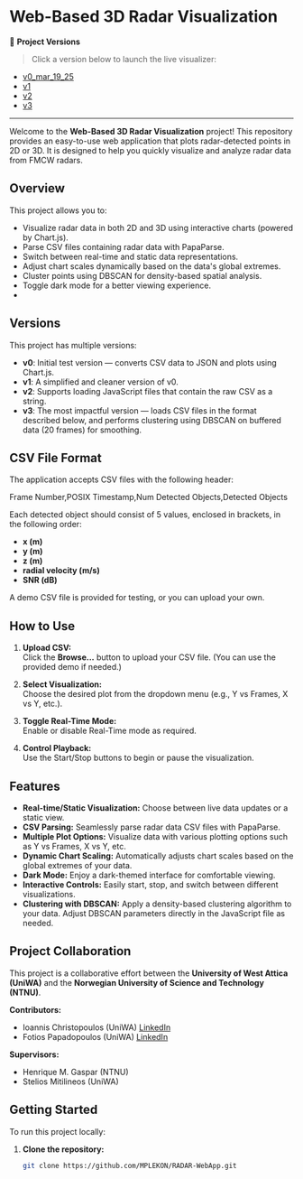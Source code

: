 # Web-Based 3D Radar Visualization

📁 **Project Versions**
> Click a version below to launch the live visualizer:

- [v0_mar_19_25](https://MPLEKON.github.io/RADAR-WebApp/v0_mar_19_25/v0_mar_19_25_giannis_index.html)
- [v1](https://MPLEKON.github.io/RADAR-WebApp/v1/v1_marc_20_25.html)
- [v2](https://MPLEKON.github.io/RADAR-WebApp/v2/v2_marc_21_25.html)
- [v3](https://MPLEKON.github.io/RADAR-WebApp/v3/v3_all_files/v3_marc_24_25.html)

---

Welcome to the **Web-Based 3D Radar Visualization** project! This repository provides an easy-to-use web application that plots radar-detected points in 2D or 3D. It is designed to help you quickly visualize and analyze radar data from FMCW radars.

## Overview

This project allows you to:
- Visualize radar data in both 2D and 3D using interactive charts (powered by Chart.js).
- Parse CSV files containing radar data with PapaParse.
- Switch between real-time and static data representations.
- Adjust chart scales dynamically based on the data's global extremes.
- Cluster points using DBSCAN for density-based spatial analysis.
- Toggle dark mode for a better viewing experience.
- 
## Versions
This project has multiple versions:
- **v0**: Initial test version — converts CSV data to JSON and plots using Chart.js.
- **v1**: A simplified and cleaner version of v0.
- **v2**: Supports loading JavaScript files that contain the raw CSV as a string.
- **v3**: The most impactful version — loads CSV files in the format described below, and performs clustering using DBSCAN on buffered data (20 frames) for smoothing.

## CSV File Format

The application accepts CSV files with the following header:

Frame Number,POSIX Timestamp,Num Detected Objects,Detected Objects

Each detected object should consist of 5 values, enclosed in brackets, in the following order:
- **x (m)**
- **y (m)**
- **z (m)**
- **radial velocity (m/s)**
- **SNR (dB)**

A demo CSV file is provided for testing, or you can upload your own.

## How to Use

1. **Upload CSV:**  
   Click the **Browse...** button to upload your CSV file. (You can use the provided demo if needed.)

2. **Select Visualization:**  
   Choose the desired plot from the dropdown menu (e.g., Y vs Frames, X vs Y, etc.).

3. **Toggle Real-Time Mode:**  
   Enable or disable Real-Time mode as required.

4. **Control Playback:**  
   Use the Start/Stop buttons to begin or pause the visualization.

## Features

- **Real-time/Static Visualization:** Choose between live data updates or a static view.
- **CSV Parsing:** Seamlessly parse radar data CSV files with PapaParse.
- **Multiple Plot Options:** Visualize data with various plotting options such as Y vs Frames, X vs Y, etc.
- **Dynamic Chart Scaling:** Automatically adjusts chart scales based on the global extremes of your data.
- **Dark Mode:** Enjoy a dark-themed interface for comfortable viewing.
- **Interactive Controls:** Easily start, stop, and switch between different visualizations.
- **Clustering with DBSCAN:** Apply a density-based clustering algorithm to your data. Adjust DBSCAN parameters directly in the JavaScript file as needed.

## Project Collaboration

This project is a collaborative effort between the **University of West Attica (UniWA)** and the **Norwegian University of Science and Technology (NTNU)**.

**Contributors:**  
- Ioannis Christopoulos (UniWA)  [LinkedIn](https://www.linkedin.com/in/ioannis-christopoulos-3abab6227/)
- Fotios Papadopoulos (UniWA) [LinkedIn](https://www.linkedin.com/in/fotios-papadopoulos-22722b299/)

**Supervisors:**  
- Henrique M. Gaspar (NTNU)  
- Stelios Mitilineos (UniWA)

## Getting Started

To run this project locally:

1. **Clone the repository:**
   ```bash
   git clone https://github.com/MPLEKON/RADAR-WebApp.git
